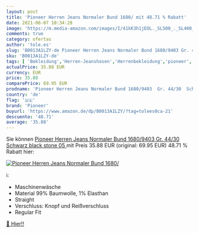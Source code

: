 ```yaml
---
layout: post
title: 'Pioneer Herren Jeans Normaler Bund 1680/ mit 48.71 % Rabatt'
date: 2021-06-07 10:34:28
image: 'https://m.media-amazon.com/images/I/41kK3h1jEOL._SL500_._SL400_.jpg'
comments: true
category: ofertas
author: 'tole.es'
slug: 'B0013A1LZY-de Pioneer Herren Jeans Normaler Bund 1680/9403 Gr. 44/30...'
sku: 'B0013A1LZY-de'
tags: [ 'Bekleidung','Herren-Jeanshosen','Herrenbekleidung','pioneer', ]
actualPrice: 35.88 EUR
currency: EUR
price: 35.88
comparePrice: 69.95 EUR
prodname: 'Pioneer Herren Jeans Normaler Bund 1680/9403  Gr. 44/30  Schwarz  black stone 05 '
country: 'de'
flag: '🇩🇪'
brand: 'Pioneer'
buyurl: 'https://www.amazon.de/dp/B0013A1LZY/?tag=tolees0ca-21'
descuento: '48.71'
average: '35.88'
---
```


Sie können [Pioneer Herren Jeans Normaler Bund 1680/9403  Gr. 44/30  Schwarz  black stone 05 ](https://www.amazon.de/dp/B0013A1LZY/?tag=tolees0ca-21) mit Preis 35.88 EUR (original: 69.95 EUR) 48.71 % Rabatt hier:

[![Pioneer Herren Jeans Normaler Bund 1680/](https://m.media-amazon.com/images/I/41kK3h1jEOL._SL500_._SL400_.jpg)](https://www.amazon.de/dp/B0013A1LZY/?tag=tolees0ca-21)

ℹ️:

- Maschinenwäsche
- Material 99% Baumwolle, 1% Elasthan
- Straight
- Verschluss: Knopf und Reißverschluss
- Regular Fit

[🛒 Hier!!](https://www.amazon.de/dp/B0013A1LZY/?tag=tolees0ca-21)
